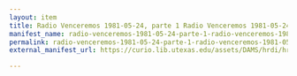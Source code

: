 ```yaml
---
layout: item
title: Radio Venceremos 1981-05-24, parte 1 Radio Venceremos 1981-05-24, parte 1
manifest_name: radio-venceremos-1981-05-24-parte-1-radio-venceremos-1981-05-24-parte-1
permalink: radio-venceremos-1981-05-24-parte-1-radio-venceremos-1981-05-24-parte-1
external_manifest_url: https://curio.lib.utexas.edu/assets/DAMS/hrdi/hrdi_b9acf95f-fc26-4c30-af4e-37b40413106e/manifests/3/hrdi_b9acf95f-fc26-4c30-af4e-37b40413106e.json

---
```

<!-- Add an essay or interpretive material below this line,
using HTML or markdown.  Do not modify this file above this line -->
